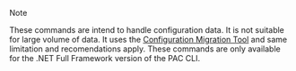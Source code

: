 > [!NOTE]
> These commands are intend to handle configuration data. It is not suitable for large volume of data. It uses the [Configuration Migration Tool](https://learn.microsoft.com/en-us/power-platform/admin/manage-configuration-data) and same limitation and recomendations apply.
> These commands are only available for the .NET Full Framework version of the PAC CLI.
